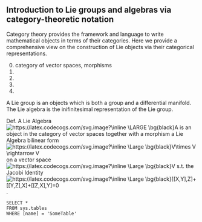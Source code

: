 ## Introduction to Lie groups and algebras via category-theoretic notation

Category theory provides the framework and language to write mathematical objects in terms of their categories. Here we provide a comprehensive view on the construction of Lie objects via their categorical representations.

0) category of vector spaces, morphisms
1) 
2)
3)
4)

A Lie group is an objects which is both a group and a differential manifold. 
The Lie algebra is the inifinitesimal representation of the Lie group.

Def. A Lie Algebra <img src="https://latex.codecogs.com/svg.image?\inline&space;\LARGE&space;\bg{black}A" title="https://latex.codecogs.com/svg.image?\inline \LARGE \bg{black}A" /> is an object in the category of vector spaces together with a morphism a Lie Algebra bilinear form <img src="https://latex.codecogs.com/svg.image?\inline&space;\Large&space;\bg{black}V\times&space;V&space;\rightarrow&space;V" title="https://latex.codecogs.com/svg.image?\inline \Large \bg{black}V\times V \rightarrow V" /> on a vector space <img src="https://latex.codecogs.com/svg.image?\inline&space;\Large&space;\bg{black}V&space;" title="https://latex.codecogs.com/svg.image?\inline \Large \bg{black}V " /> s.t. the Jacobi Identity <img src="https://latex.codecogs.com/svg.image?\inline&space;\Large&space;\bg{black}[[X,Y],Z]&plus;[[Y,Z],X]&plus;[[Z,X],Y]=0" title="https://latex.codecogs.com/svg.image?\inline \Large \bg{black}[[X,Y],Z]+[[Y,Z],X]+[[Z,X],Y]=0" />.

 ```tsql
 SELECT *
 FROM sys.tables
 WHERE [name] = 'SomeTable'
 ```

